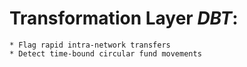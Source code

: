 # Transformation Layer _DBT_:
    * Flag rapid intra-network transfers
    * Detect time-bound circular fund movements